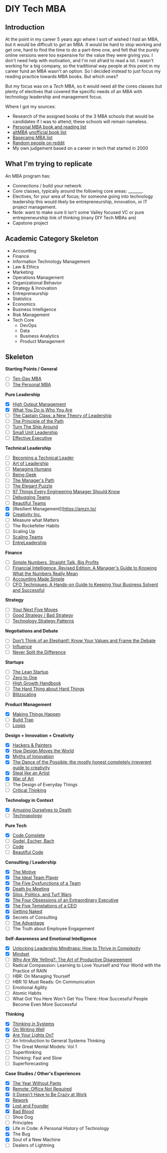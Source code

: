 # DIY Tech MBA

## Introduction

At the point in my career 5 years ago where I sort of wished I *had* an MBA, but it would be difficult to *get* an MBA. It would be hard to stop working and get one, hard to find the time to do a part-time one, and felt that the purely online versions were too expensive for the value they were giving you. I don't need help with motivation, and I'm not afraid to read a lot. I wasn't working for a big company, so the traditional way people at this point in my career fund an MBA wasn't an option. So I decided instead to just focus my reading practice towards MBA books. But which ones?

But my focus was on a *Tech* MBA, so it would need all the cores classes but plenty of electives that covered the specific needs of an MBA with technology leadership and management focus.

Where I got my sources:

- Research of the assigned books of the 3 MBA schools that would be candidates if I was to attend; these schools will remain nameless.
- [Personal MBA book and reading list](https://personalmba.com/)
- [altMBA](https://altmba.com/) [unofficial book list](https://www.goodreads.com/shelf/show/altmba)
- [Basecamp MBA list](https://m.signalvnoise.com/the--basecamp-mba--reading-list/)
- [Random people on reddit](https://www.reddit.com/r/Entrepreneur/comments/663vkv/diymba_a_compiled_list_of_19_free_courses_31_books/)
- My own judgement based on a career in tech that started in 2000

## What I'm trying to replicate

An MBA program has:

- Connections / build your network
- Core classes, typically around the following core areas: _______.
- Electives, for your area of focus; for someone going into technology leadership this would likely be entrepreneurship, innovation, or IT project management.
- Note: want to make sure it isn't some Valley focused VC or pure entrepreneurship link of thinking (many DIY Tech MBAs are)
- Capstone project

## Academic Category Skeleton

- Accounting
- Finance
- Information Technology Management
- Law & Ethics
- Marketing
- Operations Management
- Organizational Behavior
- Strategy & Innovation
- Entrepreneurship
- Statistics
- Economics
- Business Intelligence
- Risk Management
- Tech Core
    - DevOps
    - Data
    - Business Analytics
    - Product Management

## Skeleton

**Starting Points / General**

- [ ] [Ten-Day MBA](https://amzn.to/3kjjbm0)
- [ ] [The Personal MBA](https://amzn.to/3kjX8eN)

**Pure Leadership**

- [X] [High Output Management](https://amzn.to/3ixCY0s)
- [X] [What You Do is Who You Are](https://amzn.to/2Qyx42D)
- [ ] [The Captain Class: a New Theory of Leadership](https://amzn.to/3kelUgq)
- [ ] [The Principle of the Path]()
- [ ] [Turn The Ship Around](https://amzn.to/3iCg2x9)
- [ ] [Small Unit Leadership](https://amzn.to/3mkZzQp)
- [ ] [Effective Executive](https://amzn.to/2E3OmlL)

**Technical Leadership**

- [ ] [Becoming a Technical Leader](https://amzn.to/3mppeaE)
- [ ] [Art of Leadership](https://amzn.to/3bZONtO)
- [ ] [Managing Humans](https://amzn.to/33x1DMn)
- [ ] [Being Geek](https://amzn.to/3c8Zc6M)
- [ ] [The Manager's Path](https://amzn.to/3moXCCp)
- [ ] [The Elegant Puzzle](https://amzn.to/2Rulbvk)
- [ ] [97 Things Every Engineering Manager Should Know](https://amzn.to/2RtPkeb)
- [ ] [Debugging Teams](https://amzn.to/35EhlYP)
- [ ] [Beautiful Teams](https://amzn.to/3iyz9Z9)
- [X] [Resilient Management](https://amzn.to/
- [X] [Creativity Inc.](https://amzn.to/2ZI81PP)
- [ ] Measure what Matters
- [ ] The Rockefeller Habits
- [ ] Scaling Up
- [ ] [Scaling Teams](https://amzn.to/2Rukjqt)
- [ ] [EntreLeadership](https://amzn.to/2ZHjQpn)

**Finance**

- [ ] [Simple Numbers, Straight Talk, Big Profits](https://amzn.to/33u4aah)
- [ ] [Financial Intelligence, Revised Edition: A Manager's Guide to Knowing What the Numbers Really Mean](https://amzn.to/32ArF2d)
- [ ] [Accounting Made Simple](https://amzn.to/3c2y09z)
- [ ] [CFO Techniques: A Hands-on Guide to Keeping Your Business Solvent and Successful](https://amzn.to/3kjjbm0)

**Strategy**

- [ ] [Your Next Five Moves](https://amzn.to/35GG5jg)
- [ ] [Good Strategy / Bad Strategy](https://amzn.to/2RwXp1P)
- [ ] [Technology Strategy Patterns](https://amzn.to/3mjLnah)

**Negotiations and Debate**

- [ ] [Don't Think of an Elephant!: Know Your Values and Frame the Debate](https://amzn.to/3hxSCaQ)
- [ ] [Influence](https://amzn.to/2H56ih6)
- [ ] [Never Split the Difference](https://amzn.to/3hsJ3Ko)

**Startups**

- [ ] [The Lean Startup](https://amzn.to/2ZIuDjb)
- [ ] [Zero to One](https://amzn.to/2ZIkjYB)
- [ ] [High Growth Handbook](https://amzn.to/32Ak0B0)
- [ ] [The Hard Thing about Hard Things](https://amzn.to/3c3zVe7)
- [ ] [Blitzscaling](https://amzn.to/2Rwix8c)

**Product Management**

- [X] [Making Things Happen](https://amzn.to/2ZF8wdy)
- [ ] [Build Trap](https://amzn.to/3c2wkgv)
- [ ] [Loops](https://amzn.to/2RvBvMo)

**Design + Innovation + Creativity**

- [X] [Hackers & Painters](https://amzn.to/2RqTDah)
- [X] [How Design Moves the World](https://amzn.to/3iA8ZVE)
- [X] [Myths of Innovation](https://amzn.to/32uvuG2)
- [X] [The Dance of the Possible: the mostly honest completely irreverent guide to creativity](https://amzn.to/2E2uCio)
- [X] [Steal like an Artist](https://amzn.to/3mjnP5n)
- [X] [War of Art](https://amzn.to/3hv8A5L)
- [ ] The Design of Everyday Things
- [ ] [Critical Thinking](https://amzn.to/3mpxFT9)

**Technology in Context**
- [X] [Amusing Ourselves to Death](https://amzn.to/2FvjCuA)
- [ ] [Technopology](https://amzn.to/2ZEQYy6)

**Pure Tech**

- [X] [Code Complete](https://amzn.to/2Rsm0oe)
- [ ] [Godel, Escher, Bach](https://amzn.to/2FwA6To)
- [ ] [Code](https://amzn.to/3izUMbs)
- [ ] [Beautiful Code](https://amzn.to/2ZG3Uni)

**Consulting / Leadership**
- [X] [The Motive](https://amzn.to/3kiOZHE)
- [X] [The Ideal Team Player](https://amzn.to/377PDky)
- [X] [The Five Dysfunctions of a Team](https://amzn.to/2PYGvt6)
- [X] [Death by Meeting](https://amzn.to/2ERas84)
- [X] [Silos, Politics, and Turf Wars](https://amzn.to/2ZnAKbm)
- [X] [The Four Obsessions of an Extraordinary Executive](https://amzn.to/2sh6Mti)
- [X] [The Five Temptations of a CEO](https://amzn.to/2QhkIvr)
- [X] [Getting Naked](https://amzn.to/2t0v0Iy)
- [X] Secrets of Consulting
- [ ] [The Advantage](https://amzn.to/3hC3ZhY)
- [ ] The Truth about Employee Engagement

**Self-Awareness and Emotional Intelligence**

- [X] [Unlocking Leadership Mindtraps: How to Thrive in Complexity](https://amzn.to/3hwIG1l)
- [X] [Mindset](https://amzn.to/3mrkYXR)
- [ ] [Why Are We Yelling?: The Art of Productive Disagreement](https://amzn.to/3mqLzo0)
- [ ] Radical Compassion: Learning to Love Yourself and Your World with the Practice of RAIN
- [ ] HBR: On Managing Yourself
- [ ] HBR 10 Must Reads: On Communication
- [ ] Emotional Agility
- [ ] Atomic Habits
- [ ] What Got You Here Won't Get You There: How Successful People Become Even More Successful

**Thinking**

- [X] [Thinking in Systems](https://amzn.to/33r1XMI)
- [X] [On Writing Well](https://amzn.to/3bZpzMa)
- [X] [Are Your Lights On?](https://amzn.to/2FHPZWB)
- [ ] An Introduction to General Systems Thinking
- [ ] The Great Mental Models: Vol 1
- [ ] Superthinking
- [ ] Thinking: Fast and Slow
- [ ] Superforecasting  

**Case Studies / Other's Experiences**

- [X] [The Year Without Pants](https://amzn.to/3hz6xxB)
- [X] [Remote: Office Not Required](https://amzn.to/3c1Znk4)
- [X] [It Doesn't Have to Be Crazy at Work](https://amzn.to/33AKRvM)
- [X] [Rework](https://amzn.to/3mosH98)
- [X] [Lost and Founder](https://amzn.to/3hAOfvL)
- [X] [Bad Blood](https://amzn.to/33vm0tn)
- [ ] Shoe Dog
- [ ] Principles
- [X] Life in Code: A Personal History of Technology
- [X] The Bug
- [X] Soul of a New Machine
- [ ] Dealers of Lightning
